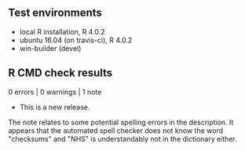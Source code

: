## Test environments
* local R installation, R 4.0.2
* ubuntu 16.04 (on travis-ci), R 4.0.2
* win-builder (devel)

## R CMD check results

0 errors | 0 warnings | 1 note

* This is a new release.

The note relates to some potential spelling errors in the description. It appears
that the automated spell checker does not know the word "checksums" and "NHS" is
understandably not in the dictionary either.
